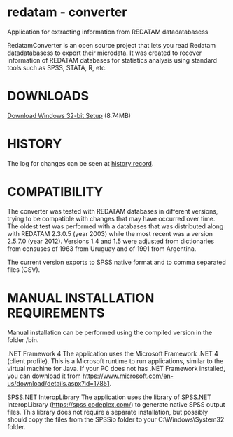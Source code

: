 ﻿# redatam - converter
Application for extracting information from REDATAM datadatabasess
 
RedatamConverter is an open source project that lets you read Redatam datadatabasess to export their microdata. It was created to recover information of REDATAM databases for statistics analysis using standard tools such as SPSS, STATA, R, etc.
 
# DOWNLOADS

[Download Windows 32-bit Setup](https://github.com/discontinuos/redatam-converter/blob/master/release/setup-win32.exe?raw=true) (8.74MB)

# HISTORY

The log for changes can be seen at [history record](https://github.com/discontinuos/redatam-converter/blob/master/HISTORY-EN.md).


# COMPATIBILITY
 
The converter was tested with REDATAM databases in different versions, trying to be compatible with changes that may have occurred over time. The oldest test was performed with a databases that was distributed along with REDATAM 2.3.0.5 (year 2003) while the most recent was a version 2.5.7.0 (year 2012). Versions 1.4 and 1.5 were adjusted from dictionaries from censuses of 1963 from Uruguay and of 1991 from Argentina.
 
The current version exports to SPSS native format and to comma separated files (CSV). 
 
# MANUAL INSTALLATION REQUIREMENTS
 
Manual installation can be performed using the compiled version in the folder /bin.
 
.NET Framework 4 
The application uses the Microsoft Framework .NET 4 (client profile). This is a Microsoft runtime to run applications, similar to the virtual machine for Java. If your PC does not has  .NET Framework installed, you can download it from https://www.microsoft.com/en-us/download/details.aspx?id=17851.
 
SPSS.NET InteropLibrary 
The application uses the library of SPSS.NET InteropLibrary (https://spss.codeplex.com/) to generate native SPSS output files. This library does not require a separate installation, but possibly should copy the files from the SPSSio folder to your C:\Windows\System32 folder.
